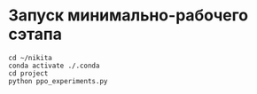 # Запуск минимально-рабочего сэтапа

```shell
cd ~/nikita
conda activate ./.conda
cd project
python ppo_experiments.py
```